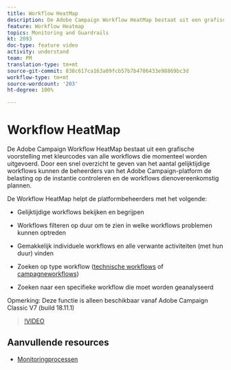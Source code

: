 ```yaml
---
title: Workflow HeatMap
description: De Adobe Campaign Workflow HeatMap bestaat uit een grafische voorstelling met kleurcodes van alle workflows die momenteel worden uitgevoerd. Door een snel overzicht te geven van het aantal gelijktijdige workflows kunnen de beheerders van het Adobe Campaign-platform de belasting op de instantie controleren en de workflows dienovereenkomstig plannen.
feature: Workflow Heatmap
topics: Monitoring and Guardrails
kt: 2093
doc-type: feature video
activity: understand
team: PM
translation-type: tm+mt
source-git-commit: 838c617ca163a09fcb57b7b4706433e98869bc3d
workflow-type: tm+mt
source-wordcount: '203'
ht-degree: 100%

---
```



# Workflow HeatMap

De Adobe Campaign Workflow HeatMap bestaat uit een grafische voorstelling met kleurcodes van alle workflows die momenteel worden uitgevoerd. Door een snel overzicht te geven van het aantal gelijktijdige workflows kunnen de beheerders van het Adobe Campaign-platform de belasting op de instantie controleren en de workflows dienovereenkomstig plannen.

De Workflow HeatMap helpt de platformbeheerders met het volgende:

* Gelijktijdige workflows bekijken en begrijpen
* Workflows filteren op duur om te zien in welke workflows problemen kunnen optreden
* Gemakkelijk individuele workflows en alle verwante activiteiten (met hun duur) vinden

* Zoeken op type workflow ([technische workflows](https://docs.adobe.com/content/help/nl-NL/campaign-classic/using/automating-with-workflows/general-operation/building-a-workflow.html#technical-workflows) of [campagneworkflows](https://docs.adobe.com/content/help/nl-NL/campaign-classic/using/automating-with-workflows/general-operation/building-a-workflow.html#campaign-workflows))

* Zoeken naar een specifieke workflow die moet worden geanalyseerd

Opmerking: Deze functie is alleen beschikbaar vanaf Adobe Campaign Classic V7 (build 18.11.1)

>[!VIDEO](https://video.tv.adobe.com/v/25558?quality=12)

## Aanvullende resources

* [Monitoringprocessen](https://docs.adobe.com/content/help/nl-NL/campaign-classic/using/monitoring-campaign-classic/production-procedures/monitoring-processes.html#Workflow_monitoring)
